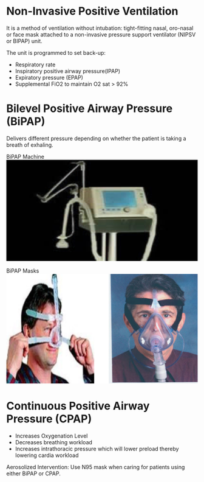 # Non-Invasive Positive Ventilation

It is a method of ventilation without intubation: tight-fitting nasal, oro-nasal or face mask attached to a non-invasive pressure support ventilator (NIPSV or BIPAP) unit.

The unit is programmed to set back-up:

* Respiratory rate
* Inspiratory positive airway pressure(IPAP)
* Expiratory pressure (EPAP)
* Supplemental FiO2 to maintain O2 sat > 92%

# Bilevel Positive Airway Pressure (BiPAP)
Delivers different pressure depending on whether the patient is taking a breath of exhaling.

BiPAP Machine
![](assets/bipap-machine.png)

BiPAP Masks
![](assets/bipap-masks.png)

# Continuous Positive Airway Pressure (CPAP)
* Increases Oxygenation Level
* Decreases breathing workload
* Increases intrathoracic pressure which will lower preload thereby lowering cardia workload

Aerosolized Intervention: Use N95 mask when caring for patients using either BiPAP or CPAP.